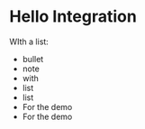 # Hello Integration

WIth a list:
* bullet
* note
* with
* list
* list
* For the demo
* For the demo
